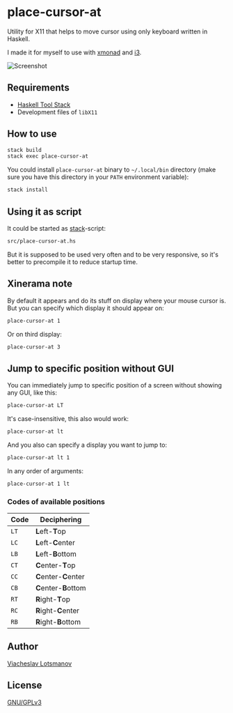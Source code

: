 # place-cursor-at

Utility for X11 that helps to move cursor using only keyboard
written in Haskell.

I made it for myself to use with
[xmonad](https://github.com/unclechu/xmonadrc)
and [i3](https://github.com/unclechu/i3rc).

![Screenshot](./screenshot.png)

## Requirements

- [Haskell Tool Stack](https://haskellstack.org/)
- Development files of `libX11`

## How to use

```bash
stack build
stack exec place-cursor-at
```

You could install `place-cursor-at` binary to `~/.local/bin` directory
(make sure you have this directory in your `PATH` environment variable):

```bash
stack install
```

## Using it as script

It could be started as [stack](https://haskellstack.org/)-script:

```bash
src/place-cursor-at.hs
```

But it is supposed to be used very often and to be very responsive,
so it's better to precompile it to reduce startup time.

## Xinerama note

By default it appears and do its stuff on display where your mouse cursor is.
But you can specify which display it should appear on:

```bash
place-cursor-at 1
```

Or on third display:

```bash
place-cursor-at 3
```

## Jump to specific position without GUI

You can immediately jump to specific position of a screen without showing any
GUI, like this:

```bash
place-cursor-at LT
```

It's case-insensitive, this also would work:

```bash
place-cursor-at lt
```

And you also can specify a display you want to jump to:

```bash
place-cursor-at lt 1
```

In any order of arguments:

```bash
place-cursor-at 1 lt
```

### Codes of available positions

| Code | Deciphering           |
| -    | -                     |
| `LT` | **L**eft-**T**op      |
| `LC` | **L**eft-**C**enter   |
| `LB` | **L**eft-**B**ottom   |
| `CT` | **C**enter-**T**op    |
| `CC` | **C**enter-**C**enter |
| `CB` | **C**enter-**B**ottom |
| `RT` | **R**ight-**T**op     |
| `RC` | **R**ight-**C**enter  |
| `RB` | **R**ight-**B**ottom  |

## Author

[Viacheslav Lotsmanov](https://github.com/unclechu)

## License

[GNU/GPLv3](./LICENSE)
